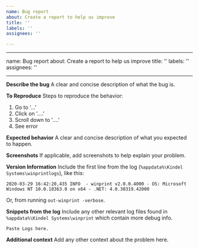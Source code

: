 ```yaml
---
name: Bug report
about: Create a report to help us improve
title: ''
labels: ''
assignees: ''

---
```


---
name: Bug report
about: Create a report to help us improve
title: ''
labels: ''
assignees: ''

---

**Describe the bug**
A clear and concise description of what the bug is.

**To Reproduce**
Steps to reproduce the behavior:
1. Go to '...'
2. Click on '....'
3. Scroll down to '....'
4. See error

**Expected behavior**
A clear and concise description of what you expected to happen.

**Screenshots**
If applicable, add screenshots to help explain your problem.

**Version Information**
Include the first line from the log (`%appdata%\Kindel Systems\winprintlogs`), like this:
```
2020-03-29 16:42:20,435 INFO  - winprint v2.0.0.4000 - OS: Microsoft Windows NT 10.0.18363.0 on x64 - .NET: 4.0.30319.42000
```

Or, from running `out-winprint -verbose`.

**Snippets from the log**
Include any other relevant log files found in `%appdata%\Kindel Systems\winprint` which contain more debug info.

```
Paste Logs here.
```

**Additional context**
Add any other context about the problem here.
